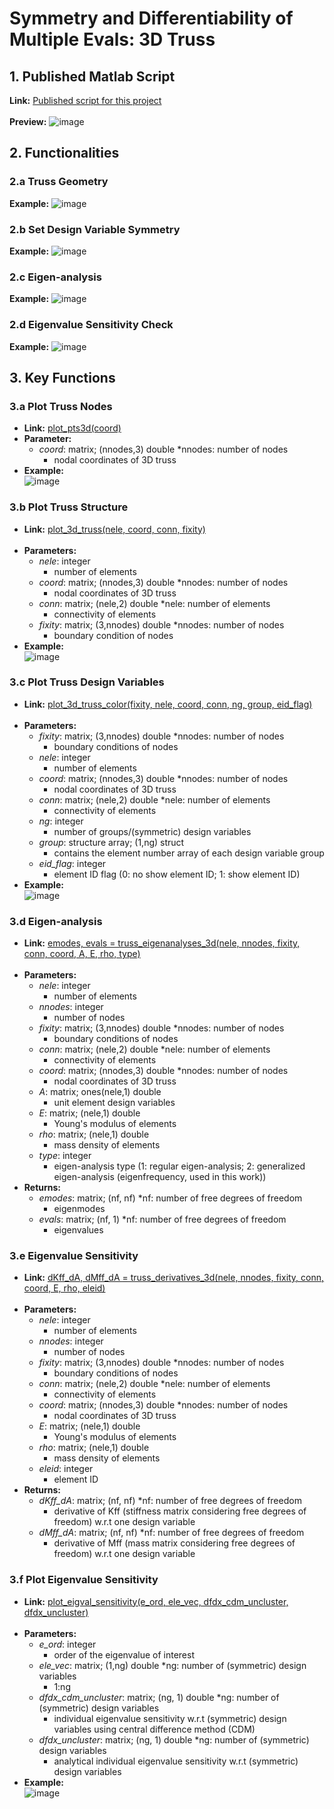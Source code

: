 # Symmetry and Differentiability of Multiple Evals: 3D Truss

## 1. Published Matlab Script
**Link:** [Published script for this project](html/main.html) <br /><br />
**Preview:** 
![image](https://github.com/cpssldomain/Symmerty-and-Multiple-Evalues-3D-trusses/assets/174971818/61d9da4c-8479-441f-8063-8f389a22db5c)


## 2. Functionalities
### 2.a Truss Geometry
**Example:**
![image](https://github.com/cpssldomain/Symmerty-and-Multiple-Evalues-3D-trusses/assets/174971818/13e34330-0fa4-4252-9d7c-a8950a4b11e0)

### 2.b Set Design Variable Symmetry
**Example:**
![image](https://github.com/cpssldomain/Symmerty-and-Multiple-Evalues-3D-trusses/assets/174971818/5ccd5344-5892-4dbe-8006-c1fea9dc929c)

### 2.c Eigen-analysis
**Example:**
![image](https://github.com/cpssldomain/Symmerty-and-Multiple-Evalues-3D-trusses/assets/174971818/a470d0d2-aa31-4893-ad6e-f826ddf075d2)

### 2.d Eigenvalue Sensitivity Check
**Example:**
![image](https://github.com/cpssldomain/Symmerty-and-Multiple-Evalues-3D-trusses/assets/174971818/42468ce6-62d2-4555-ba41-79f964c0062f)

## 3. Key Functions
### 3.a Plot Truss Nodes
- **Link:** [plot_pts3d(coord)](/plot_pts3d.m) <br />
- **Parameter:**
  - *coord*: matrix; (nnodes,3)  double *nnodes: number of nodes 
    - nodal coordinates of 3D truss  
- **Example:** <br />
![image](html/main_04.png)

### 3.b Plot Truss Structure
- **Link:** [plot_3d_truss(nele, coord, conn, fixity)](/plot_3d_truss.m) <br /><br />
- **Parameters:** 
  - *nele*: integer
    - number of elements
  - *coord*: matrix; (nnodes,3) double *nnodes: number of nodes 
    - nodal coordinates of 3D truss
  - *conn*: matrix; (nele,2) double *nele: number of elements
    - connectivity of elements
  - *fixity*: matrix; (3,nnodes) double *nnodes: number of nodes
    - boundary condition of nodes
- **Example:** <br />
![image](html/main_05.png)

### 3.c Plot Truss Design Variables
- **Link:** [plot_3d_truss_color(fixity, nele, coord, conn, ng, group, eid_flag)](/plot_3d_truss_color.m) <br /><br />
- **Parameters:**
  - *fixity*: matrix; (3,nnodes) double *nnodes: number of nodes
    - boundary conditions of nodes
  - *nele*: integer
    - number of elements
  - *coord*: matrix; (nnodes,3) double *nnodes: number of nodes 
    - nodal coordinates of 3D truss
  - *conn*: matrix; (nele,2) double *nele: number of elements
    - connectivity of elements
  - *ng*: integer
    - number of groups/(symmetric) design variables
  - *group*: structure array; (1,ng) struct
    - contains the element number array of each design variable group
  - *eid_flag*: integer
    - element ID flag (0: no show element ID; 1: show element ID) 
- **Example:** <br />
![image](html/main_06.png)


### 3.d Eigen-analysis
- **Link:** [emodes, evals = truss_eigenanalyses_3d(nele, nnodes, fixity, conn, coord, A, E, rho, type)](/truss_eigenanalyses_3d.m) <br /><br />
- **Parameters:**
  - *nele*: integer
    - number of elements
  - *nnodes*: integer
    - number of nodes
  - *fixity*: matrix; (3,nnodes) double *nnodes: number of nodes
    - boundary conditions of nodes
  - *conn*: matrix; (nele,2) double *nele: number of elements
    - connectivity of elements
  - *coord*: matrix; (nnodes,3) double *nnodes: number of nodes
    - nodal coordinates of 3D truss
  - *A*: matrix; ones(nele,1) double
    - unit element design variables
  - *E*: matrix; (nele,1) double
    - Young's modulus of elements
  - *rho*: matrix; (nele,1) double
    - mass density of elements
  - *type*: integer
    - eigen-analysis type (1: regular eigen-analysis; 2: generalized eigen-analysis (eigenfrequency, used in this work))
- **Returns:**
  - *emodes*: matrix; (nf, nf) *nf: number of free degrees of freedom
    - eigenmodes
  - *evals*: matrix; (nf, 1) *nf: number of free degrees of freedom
    - eigenvalues 

### 3.e Eigenvalue Sensitivity
- **Link:** [dKff_dA, dMff_dA = truss_derivatives_3d(nele, nnodes, fixity, conn, coord, E, rho, eleid)](/truss_derivatives_3d.m) <br /><br />
- **Parameters:**
  - *nele*: integer
    - number of elements
  - *nnodes*: integer
    - number of nodes
  - *fixity*: matrix; (3,nnodes) double *nnodes: number of nodes
    - boundary conditions of nodes
  - *conn*: matrix; (nele,2) double *nele: number of elements
    - connectivity of elements
  - *coord*: matrix; (nnodes,3) double *nnodes: number of nodes
    - nodal coordinates of 3D truss
  - *E*: matrix; (nele,1) double
    - Young's modulus of elements
  - *rho*: matrix; (nele,1) double
    - mass density of elements
  - *eleid*: integer
    - element ID
- **Returns:**
  - *dKff_dA*: matrix; (nf, nf) *nf: number of free degrees of freedom
    - derivative of Kff (stiffness matrix considering free degrees of freedom) w.r.t one design variable
  - *dMff_dA*: matrix; (nf, nf) *nf: number of free degrees of freedom
    - derivative of Mff (mass matrix considering free degrees of freedom) w.r.t one design variable
   
### 3.f Plot Eigenvalue Sensitivity
- **Link:** [plot_eigval_sensitivity(e_ord, ele_vec, dfdx_cdm_uncluster, dfdx_uncluster)](/plot_eigval_sensitivity.m) <br /><br />
- **Parameters:**
  - *e_ord*: integer
    - order of the eigenvalue of interest
  - *ele_vec*: matrix; (1,ng) double *ng: number of (symmetric) design variables
    - 1:ng
  - *dfdx_cdm_uncluster*: matrix; (ng, 1) double *ng: number of (symmetric) design variables
    - individual eigenvalue sensitivity w.r.t (symmetric) design variables using central difference method (CDM)
  - *dfdx_uncluster*: matrix; (ng, 1) double *ng: number of (symmetric) design variables
    - analytical individual eigenvalue sensitivity w.r.t (symmetric) design variables
- **Example:** <br />
![image](html/main_17.png)
